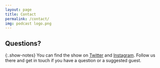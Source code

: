 ```yaml
---
layout: page
title: Contact
permalink: /contact/
img: podcast logo.png
---
```


## Questions?

{:.show-notes}
You can find the show on [Twitter](https://www.twitter.com/RTEverythingPod) and 
[Instagram](https://www.twitter.com/RTEverythingPod). Follow us there and get in touch if you have a 
question or a suggested guest.  
